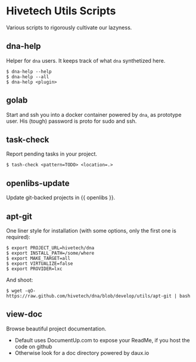 Hivetech Utils Scripts
========================

Various scripts to rigorously cultivate our lazyness.

dna-help
--------

Helper for `dna` users. It keeps track of what `dna` synthetized here.

```console
$ dna-help --help
$ dna-help --all
$ dna-help <plugin>
```


golab
-----

Start and ssh you into a docker container powered by `dna`, as prototype user.
His (tough) password is proto for sudo and ssh.


task-check
----------

Report pending tasks in your project.

```console
$ tash-check <pattern=TODO> <location=.>
```


openlibs-update
---------------

Update git-backed projects in {{ openlibs }}.


apt-git
-------

One liner style for installation (with some options, only the first one is
required):

```console
$ export PROJECT_URL=hivetech/dna
$ export INSTALL_PATH=/some/where
$ export MAKE_TARGET=all
$ export VIRTUALIZE=false
$ export PROVIDER=lxc
```

And shoot:

```
$ wget -qO- https://raw.github.com/hivetech/dna/blob/develop/utils/apt-git | bash
```

view-doc
--------

Browse beautiful project documentation.

* Default uses DocumentUp.com to expose your ReadMe, if you host the code on github
* Otherwise look for a doc directory powered by daux.io
